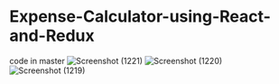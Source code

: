 # Expense-Calculator-using-React-and-Redux
code in master
![Screenshot (1221)](https://user-images.githubusercontent.com/63284481/179818035-b6ef9f50-5fd4-4048-83e1-0344db6e7c3a.png)
![Screenshot (1220)](https://user-images.githubusercontent.com/63284481/179818041-43f66cb9-ad6b-4b2c-82c0-5f325fc8ad9e.png)
![Screenshot (1219)](https://user-images.githubusercontent.com/63284481/179818043-942f77a0-7647-4fcf-bb12-76bcfb21cba6.png)
